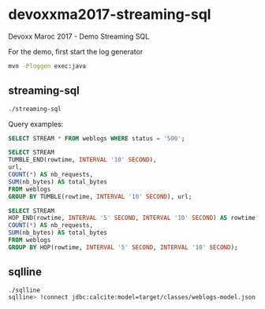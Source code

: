 # devoxxma2017-streaming-sql
Devoxx Maroc 2017 - Demo Streaming SQL

For the demo, first start the log generator
```bash
mvn -Ploggen exec:java
```

## streaming-sql

```bash
./streaming-sql
```

Query examples:
```sql
SELECT STREAM * FROM weblogs WHERE status = '500';
```

```sql
SELECT STREAM 
TUMBLE_END(rowtime, INTERVAL '10' SECOND),
url,
COUNT(*) AS nb_requests,
SUM(nb_bytes) AS total_bytes  
FROM weblogs 
GROUP BY TUMBLE(rowtime, INTERVAL '10' SECOND), url;
```

```sql
SELECT STREAM
HOP_END(rowtime, INTERVAL '5' SECOND, INTERVAL '10' SECOND) AS rowtime,
COUNT(*) AS nb_requests,
SUM(nb_bytes) AS total_bytes
FROM weblogs
GROUP BY HOP(rowtime, INTERVAL '5' SECOND, INTERVAL '10' SECOND);
```


## sqlline

```bash
./sqlline
sqlline> !connect jdbc:calcite:model=target/classes/weblogs-model.json admin admin
```